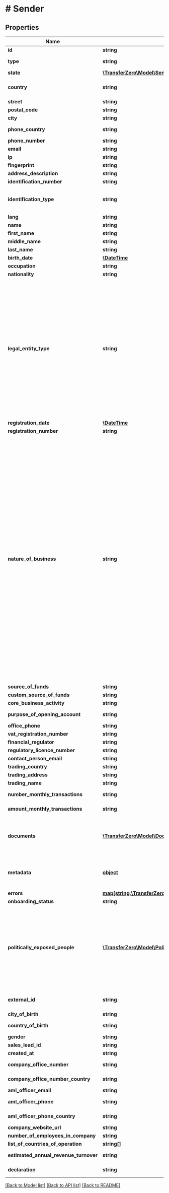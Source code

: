 # # Sender

## Properties

Name | Type | Description | Notes
------------ | ------------- | ------------- | -------------
**id** | **string** |  | [optional] 
**type** | **string** | Type of sender to create - either person or business (defaults to person) | [optional] 
**state** | [**\TransferZero\Model\SenderState**](SenderState.md) |  | [optional] 
**country** | **string** | Country of sender in 2-character alpha ISO 3166-2 country format. This is the residential country for personal senders and the country of incorporation for business senders. | 
**street** | **string** | Sender&#39;s street | 
**postal_code** | **string** | Zip code of sender | 
**city** | **string** | Sender&#39;s city | 
**phone_country** | **string** | Phone country of sender in 2-character alpha ISO 3166-2 country format | [optional] 
**phone_number** | **string** | Phone number of sender (without country callcode) | [optional] 
**email** | **string** | Email of sender | 
**ip** | **string** | IP of sender | 
**fingerprint** | **string** | Fingerprint of sender | [optional] 
**address_description** | **string** | Description of address | [optional] 
**identification_number** | **string** | Identification number of document used | [optional] 
**identification_type** | **string** | Document to be identified. The identification type can be one of the following:  - &#x60;DL&#x60;: Driving License - &#x60;PP&#x60;: International Passport - &#x60;ID&#x60;: National ID - &#x60;OT&#x60;: Other  Please note for Wizall &#x60;XOF::Cash&#x60; transactions the valid options are: - &#x60;ID&#x60;: National ID - &#x60;PP&#x60;: Passport | [optional] 
**lang** | **string** | Determines language of the served content. Defaults to English | [optional] 
**name** | **string** | Name of sender (used only with a Business sender) | [optional] 
**first_name** | **string** | First name of sender (used only with a Personal sender) | [optional] 
**middle_name** | **string** | Middle name of sender (used only with a Personal sender) | [optional] 
**last_name** | **string** | Last name of sender (used only with a Personal sender) | [optional] 
**birth_date** | [**\DateTime**](\DateTime.md) | Date of birth of sender (used only with a Personal sender) | [optional] 
**occupation** | **string** | Occupation of sender (used only with a Personal sender) | [optional] 
**nationality** | **string** | The nationality of the sender (used only with a Personal sender) | [optional] 
**legal_entity_type** | **string** | Legal entity type (used only with a Business sender)  Available values:   - sole_proprietorship: Sole Proprietorship   - partnership: Partnership   - privately_owned_company: Privately Owned Company (Limited Company)   - publicly_owned_company: Publicly Listed Company (PLC)   - government_owned_entity: Government Owned Entity Trusts   - trust: Foundations &amp; Similar Entities   - ngo: Non-Government Organisations / Charities inc Religious bodies and place of worship   - club_and_society: Clubs and Societies   - go: GO (Majority Owned Subsidiary of State-Owned Company)   - financial_institution: Financial Institution   - mto: Money Transfer Operator (MTO) / Other Licensed Financial Institution  Please note not all values are acceptable for some our corridors. Please reach out to our sales teams for more information.  Note that if you select &#x60;financial_institution&#x60; then the fields &#x60;vat_registration_number&#x60;, &#x60;financial_regulator&#x60; and &#x60;regulatory_licence_number&#x60; will be mandatory as well.  Note that if you select &#x60;mto&#x60; then following fields will be mandatory as well: &#x60;vat_registration_number&#x60;, &#x60;financial_regulator&#x60;, &#x60;regulatory_licence_number&#x60;, &#x60;company_office_number&#x60;, &#x60;company_office_number_country&#x60;, &#x60;aml_officer_email&#x60;, &#x60;aml_officer_phone&#x60;, &#x60;aml_officer_phone_country&#x60;, &#x60;company_website_url&#x60;, &#x60;number_of_employees_in_company&#x60;, &#x60;list_of_countries_of_operation&#x60;, &#x60;estimated_annual_revenue_turnover&#x60;, &#x60;declaration&#x60;. | [optional] 
**registration_date** | [**\DateTime**](\DateTime.md) | The registration date (used only with a Business sender) | [optional] 
**registration_number** | **string** | The registration number (used only with a Business sender) | [optional] 
**nature_of_business** | **string** | Nature of business options (used only with a Business sender)  Available values:   - personal: Personal   - agriculture_and_hunting: Agriculture and Hunting   - forestry: Forestry   - fishing: Fishing   - agricultural_by_products: Agricultural By-Products   - coal_mining: Coal Mining   - oil_mining: Oil Mining   - iron_ore_mining: Iron Ore Mining   - other_metal_and_diamond_mining: Other Metal and Diamond Mining   - other_mineral_mining: Other Mineral Mining   - manufacturing_of_food_drink_tobacco: Manufacture of Food/Drink/Tobacco   - manufacturing_of_textiles_leather_fur_furniture: Manufacture of Textiles/Leather/Fur/Furniture   - manufacture_of_wooden_products_furniture: Manufacture of Wooden Products/Furniture   - manufacture_of_paper_pulp_allied_products: Manufacture of Paper/Pulp/Allied Products   - manufacture_of_chemicals_medical_petroleum_rubber_plastic_products: Manufacture Of Chemicals Medical Petroleum Rubber Plastic Products   - manufacture_of_pottery_china_glass_stone: Manufacture Of Pottery China Glass Stone   - manufacture_of_iron_steel_non_ferrous_metals_basic_industries: Manufacture Of Iron Steel Non-Ferrous Metals Basic Industries   - manufacture_of_metal_products_electrical_and_scientific_engineering: Manufacture Of Metal Products Electrical And Scientific Engineering   - manufacture_of_jewelry_musical_instruments_toys: Manufacture Of Jewelry Musical Instruments Toys   - electricity_gas_and_water: Electricity, Gas And Water   - construction: Construction   - wholesale_trade: Wholesale Trade   - retail_trade: Retail Trade   - catering_incl_hotels: Catering Incl. Hotels   - transport_storage: Transport Storage   - communications: Communications   - finance_and_holding_companies: Finance And Holding Companies   - insurance: Insurance   - business_services: Business Services   - real_estate_development_investment: Real Estate Development Investment   - central_state_governments: Central State Governments   - community_services_defence_police_prisons_etc: Community Services Defence Police Prisons Etc   - social_services_education_health_care: Social Services Education Health Care   - personal_services_leisure_services: Personal Services - Leisure Services   - personal_services_domestic_laundry_repairs: Personal Services - Domestic Laundry Repairs   - personal_services_embassies_international_organisations: Personal Services - Embassies | [optional] 
**source_of_funds** | **string** | The source of funds | [optional] 
**custom_source_of_funds** | **string** | Custom source of funds | [optional] 
**core_business_activity** | **string** | The core activity (used only with a Business sender) | [optional] 
**purpose_of_opening_account** | **string** | The purpose for opening their account (used only with a Business sender) | [optional] 
**office_phone** | **string** | The official phone number (used only with a Business sender) | [optional] 
**vat_registration_number** | **string** | The VAT registration number (used only with a Business sender) | [optional] 
**financial_regulator** | **string** | The Financial Regulator (used only with a Business sender) | [optional] 
**regulatory_licence_number** | **string** | The Regulatory Licence Number (used only with a Business sender) | [optional] 
**contact_person_email** | **string** | The contact&#39;s email address (used only with a Business sender) | [optional] 
**trading_country** | **string** | The Business trading country (used only with a Business sender) | [optional] 
**trading_address** | **string** | The Business trading address (used only with a Business sender) | [optional] 
**trading_name** | **string** | The Business trading name (used only with a Business sender) | [optional] 
**number_monthly_transactions** | **string** | The estimated number of monthly transactions (used only with a Business sender) | [optional] 
**amount_monthly_transactions** | **string** | The estimated amount for all transactions each month in USD (used only with a Business sender) | [optional] 
**documents** | [**\TransferZero\Model\Document[]**](Document.md) | Needed for KYC checks. Required to approve the sender unless KYC is waived for your account. Please send us an empty list of documents: &#x60;\&quot;documents\&quot;: [ ]&#x60; in the request if KYC has been waived.  If the documents already exist, please send the Document ID eg. &#x60;&#x60;&#x60;JSON \&quot;documents\&quot;: [   {     \&quot;id\&quot;: \&quot;b6648ba3-1c7b-4f59-8580-684899c84a07\&quot;   } ] &#x60;&#x60;&#x60; | 
**metadata** | [**object**](.md) | Metadata of sender. You can store any detail specific to your integration here (for example the local ID of the sender on your end). When requesting sender details you will receive the sent metadata back. Also when sending sender related webhooks you will receive the details stored here as well. | [optional] 
**errors** | [**map[string,\TransferZero\Model\ValidationErrorDescription[]]**](array.md) | The fields that have some problems and don&#39;t pass validation | [optional] 
**onboarding_status** | **string** | The onboarding status of the sender | [optional] 
**politically_exposed_people** | [**\TransferZero\Model\PoliticallyExposedPerson[]**](PoliticallyExposedPerson.md) | An optional list of politically exposed people, individuals who are or have been entrusted with prominent public functions by a country, for example heads of state or heads of government, senior politicians, senior government, judicial or military officials, senior executives of state owned corporations, important political party officials.  There is a limit of three (3) politically exposed people per Sender.  Politically exposed person example: &#x60;&#x60;&#x60;json   {     \&quot;politically_exposed_person\&quot;: {       \&quot;name\&quot;: \&quot;Ronald Reagan\&quot;,       \&quot;position\&quot;: \&quot;President of the United States\&quot;,       \&quot;started_date\&quot;: \&quot;1981-01-20T00:00:00.000Z\&quot;,       \&quot;ended_date\&quot;: \&quot;1989-01-20T00:00:00.000Z\&quot;,       \&quot;sender_id\&quot;: \&quot;344fb668-196d-43db-9d94-b34b7e6c7e0b\&quot;     }   } &#x60;&#x60;&#x60; | [optional] 
**external_id** | **string** | Optional ID that is supplied by partner linking it to the partner&#39;s own Sender ID. Note: if present we will validate whether the sent ID is a duplicate in our system or not. | [optional] 
**city_of_birth** | **string** | City of birth of sender | [optional] 
**country_of_birth** | **string** | Country of birth of sender in 2-character alpha ISO 3166-2 country format | [optional] 
**gender** | **string** | The gender of the sender:  - &#x60;M&#x60;: Male - &#x60;F&#x60;: Female - &#x60;O&#x60;: Other | [optional] 
**sales_lead_id** | **string** | Sales Lead ID for tracking (optional) | [optional] 
**created_at** | **string** | Date and time of sender was created | [optional] 
**company_office_number** | **string** | Phone number of company office (without country callcode, used only with a Business sender) | [optional] 
**company_office_number_country** | **string** | Phone number country of company office in 2-character alpha ISO 3166-2 country format (used only with a Business sender) | [optional] 
**aml_officer_email** | **string** | Email address of AML Officer (used only with a Business sender) | [optional] 
**aml_officer_phone** | **string** | Phone number of AML Officer (without country callcode, used only with a Business sender) | [optional] 
**aml_officer_phone_country** | **string** | Phone number country of AML Officer in 2-character alpha ISO 3166-2 country format (used only with a Business sender) | [optional] 
**company_website_url** | **string** | Company website URL (used only with a Business sender) | [optional] 
**number_of_employees_in_company** | **string** | Number of employees in company (used only with a Business sender) | [optional] 
**list_of_countries_of_operation** | **string[]** | List of countries of operation (used only with a Business sender) | [optional] 
**estimated_annual_revenue_turnover** | **string** | Estimated annual turnover (in USD or equivalent, used only with a Business sender) | [optional] 
**declaration** | **string** | Declaration that the signatory is authorised (used only with a Business sender) | [optional] 

[[Back to Model list]](../../README.md#documentation-for-models) [[Back to API list]](../../README.md#documentation-for-api-endpoints) [[Back to README]](../../README.md)


